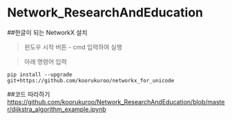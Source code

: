 # Network_ResearchAndEducation
##한글이 되는 NetworkX 설치
> 윈도우 시작 버튼 - cmd 입력하여 실행

> 아래 명령어 입력

```
pip install --upgrade git+https://github.com/koorukuroo/networkx_for_unicode
```

##코드 따라하기
https://github.com/koorukuroo/Network_ResearchAndEducation/blob/master/dijkstra_algorithm_example.ipynb
